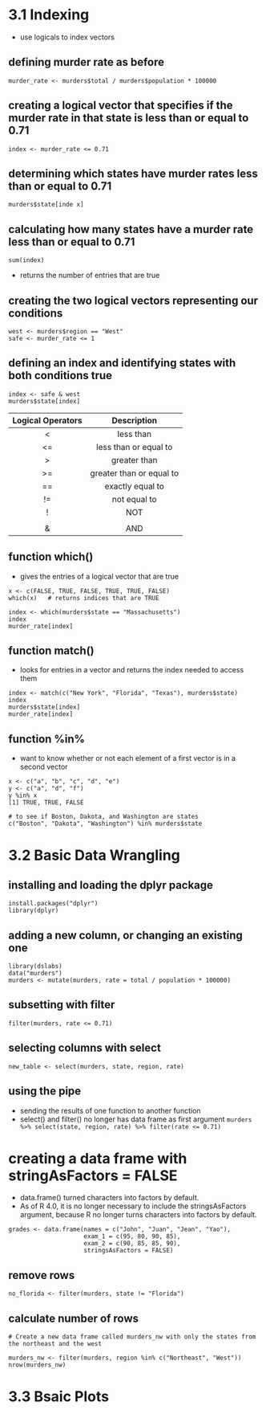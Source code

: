 # 3.1 Indexing
- use logicals to index vectors

## defining murder rate as before
` murder_rate <- murders$total / murders$population * 100000 `

## creating a logical vector that specifies if the murder rate in that state is less than or equal to 0.71
` index <- murder_rate <= 0.71 `

## determining which states have murder rates less than or equal to 0.71
` murders$state[inde x] `

## calculating how many states have a murder rate less than or equal to 0.71
` sum(index) `
- returns the number of entries that are true

## creating the two logical vectors representing our conditions
```
west <- murders$region == "West"
safe <- murder_rate <= 1
```

## defining an index and identifying states with both conditions true
```
index <- safe & west
murders$state[index]
```

| Logical Operators        | Description        | 
|:-------------:|:-------------:|
| < | less than |
| <= | less than or equal to |
| > | greater than |
| >= | greater than or equal to |
| == | exactly equal to |
| != | not equal to |
| ! | NOT |
| | | OR |
| & | AND |

## function which()
- gives the entries of a logical vector that are true
```
x <- c(FALSE, TRUE, FALSE, TRUE, TRUE, FALSE)
which(x)   # returns indices that are TRUE

index <- which(murders$state == "Massachusetts")
index
murder_rate[index]
```

## function match()
- looks for entries in a vector and returns the index needed to access them
```
index <- match(c("New York", "Florida", "Texas"), murders$state)
index
murders$state[index]
murder_rate[index]
```

## function %in%
- want to know whether or not each element of a first vector is in a second vector
```
x <- c("a", "b", "c", "d", "e")
y <- c("a", "d", "f")
y %in% x
[1] TRUE, TRUE, FALSE

# to see if Boston, Dakota, and Washington are states
c("Boston", "Dakota", "Washington") %in% murders$state
```

# 3.2 Basic Data Wrangling

## installing and loading the dplyr package
```
install.packages("dplyr")
library(dplyr)
```

## adding a new column, or changing an existing one
```
library(dslabs)
data("murders")
murders <- mutate(murders, rate = total / population * 100000)
```

## subsetting with filter
` filter(murders, rate <= 0.71) `

## selecting columns with select
` new_table <- select(murders, state, region, rate) `

## using the pipe
- sending the results of one function to another function
- select() and filter() no longer has data frame as first argument 
` murders %>% select(state, region, rate) %>% filter(rate <= 0.71) `

# creating a data frame with stringAsFactors = FALSE
- data.frame() turned characters into factors by default. 
- As of R 4.0, it is no longer necessary to include the stringsAsFactors argument, because R no longer turns characters into factors by default.
```
grades <- data.frame(names = c("John", "Juan", "Jean", "Yao"), 
                     exam_1 = c(95, 80, 90, 85), 
                     exam_2 = c(90, 85, 85, 90),
                     stringsAsFactors = FALSE)
```

## remove rows
` no_florida <- filter(murders, state != "Florida") `

## calculate number of rows
```
# Create a new data frame called murders_nw with only the states from the northeast and the west

murders_nw <- filter(murders, region %in% c("Northeast", "West"))
nrow(murders_nw)
```

# 3.3 Bsaic Plots













